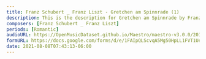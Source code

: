 ```yaml
---
title: Franz Schubert _ Franz Liszt - Gretchen am Spinnrade (1)
description: This is the description for Gretchen am Spinnrade by Franz Schubert _ Franz Liszt
composers: [Franz Schubert _ Franz Liszt]
periods: [Romantic]
audioURL: https://OpenMusicDataset.github.io/Maestro/maestro-v3.0.0/2018/MIDI-Unprocessed_Recital9-11_MID--AUDIO_09_R1_2018_wav--2.midi
formURL: https://docs.google.com/forms/d/e/1FAIpQLScvqA5Mg50HpLL1FVT1UeTBlgvLkHZa3ygkSaLiPm8KkaR6Mw/viewform
date: 2021-08-08T07:43:13-06:00
---
```

